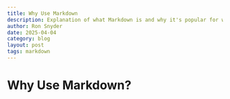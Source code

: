 ```yaml
---
title: Why Use Markdown
description: Explanation of what Markdown is and why it's popular for web documents.
author: Ron Snyder
date: 2025-04-04
category: blog
layout: post
tags: markdown
---
```


# Why Use Markdown?